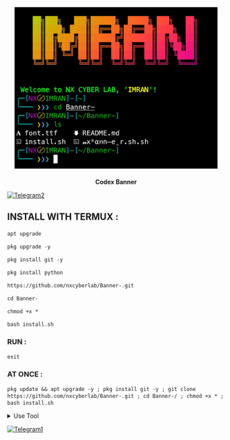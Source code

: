 <h2 align="center"> <img src="https://raw.githubusercontent.com/nxcyberlab/Banner-/refs/heads/main/NX-BANNER.jpg" width="470" /> </h2>

<p align="center">

<p align="center"><b>Codex Banner</b <code></code></p>

  [![Telegram2](https://img.shields.io/badge/TELEGRAM-CHANNEL-red?style=for-the-badge&logo=telegram)](https://t.me/alphacodex369)



## INSTALL WITH TERMUX :

```
apt upgrade
```
```
pkg upgrade -y
```
```
pkg install git -y
```
```
pkg install python
```
```
https://github.com/nxcyberlab/Banner-.git
```
```
cd Banner-
```
```
chmod +x *
```
```
bash install.sh
```

### RUN :

```
exit
```

### AT ONCE :

```
pkg update && apt upgrade -y ; pkg install git -y ; git clone https://github.com/nxcyberlab/Banner-.git ; cd Banner-/ ; chmod +x * ; bash install.sh
```

<details id="missing-code-coverage">
  <summary>Use Tool</summary>

##### How to use NX Banner tools

```

```

</details>

  [![Telegram1](https://img.shields.io/badge/TELEGRAM-CHANNEL-red?style=for-the-badge&logo=telegram)](https://t.me/Termuxcodex)
